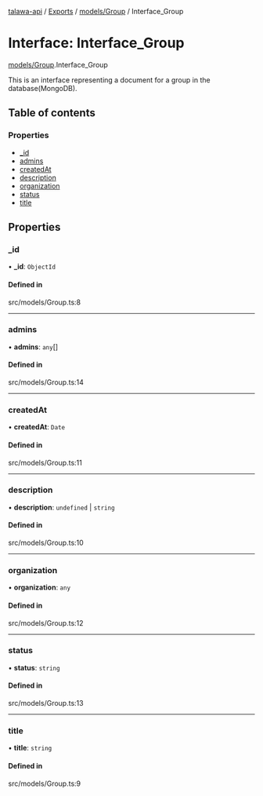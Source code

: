 [talawa-api](../README.md) / [Exports](../modules.md) / [models/Group](../modules/models_Group.md) / Interface\_Group

# Interface: Interface\_Group

[models/Group](../modules/models_Group.md).Interface_Group

This is an interface representing a document for a group in the database(MongoDB).

## Table of contents

### Properties

- [\_id](models_Group.Interface_Group.md#_id)
- [admins](models_Group.Interface_Group.md#admins)
- [createdAt](models_Group.Interface_Group.md#createdat)
- [description](models_Group.Interface_Group.md#description)
- [organization](models_Group.Interface_Group.md#organization)
- [status](models_Group.Interface_Group.md#status)
- [title](models_Group.Interface_Group.md#title)

## Properties

### \_id

• **\_id**: `ObjectId`

#### Defined in

src/models/Group.ts:8

___

### admins

• **admins**: `any`[]

#### Defined in

src/models/Group.ts:14

___

### createdAt

• **createdAt**: `Date`

#### Defined in

src/models/Group.ts:11

___

### description

• **description**: `undefined` \| `string`

#### Defined in

src/models/Group.ts:10

___

### organization

• **organization**: `any`

#### Defined in

src/models/Group.ts:12

___

### status

• **status**: `string`

#### Defined in

src/models/Group.ts:13

___

### title

• **title**: `string`

#### Defined in

src/models/Group.ts:9

